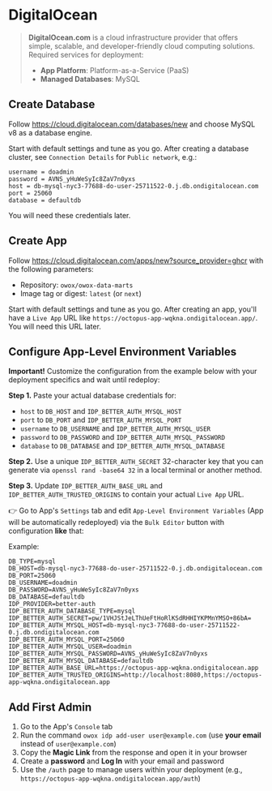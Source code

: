 # DigitalOcean

> **DigitalOcean.com** is a cloud infrastructure provider that offers simple, scalable, and developer-friendly cloud computing solutions. Required services for deployment:
>
> * **App Platform**: Platform-as-a-Service (PaaS)
> * **Managed Databases**: MySQL

## Create Database

Follow <https://cloud.digitalocean.com/databases/new> and choose MySQL v8 as a database engine.

Start with default settings and tune as you go. After creating a database cluster, see `Connection Details` for `Public network`, e.g.:

```text
username = doadmin
password = AVNS_yHuWeSyIc8ZaV7n0yxs
host = db-mysql-nyc3-77688-do-user-25711522-0.j.db.ondigitalocean.com
port = 25060
database = defaultdb
```

You will need these credentials later.

## Create App

Follow <https://cloud.digitalocean.com/apps/new?source_provider=ghcr> with the following parameters:

* Repository: `owox/owox-data-marts`
* Image tag or digest: `latest` (or `next`)

Start with default settings and tune as you go. After creating an app, you'll have a `Live App` URL like `https://octopus-app-wqkna.ondigitalocean.app/`. You will need this URL later.

## Configure App-Level Environment Variables

**Important!** Customize the configuration from the example below with your deployment specifics and wait until redeploy:

**Step 1.** Paste your actual database credentials for:

* `host` to `DB_HOST` and `IDP_BETTER_AUTH_MYSQL_HOST`
* `port` to `DB_PORT` and `IDP_BETTER_AUTH_MYSQL_PORT`
* `username` to `DB_USERNAME` and `IDP_BETTER_AUTH_MYSQL_USER`
* `password` to `DB_PASSWORD` and `IDP_BETTER_AUTH_MYSQL_PASSWORD`
* `database` to `DB_DATABASE` and `IDP_BETTER_AUTH_MYSQL_DATABASE`

**Step 2.** Use a unique `IDP_BETTER_AUTH_SECRET` 32-character key that you can generate via `openssl rand -base64 32` in a local terminal or another method.

**Step 3.** Update `IDP_BETTER_AUTH_BASE_URL` and `IDP_BETTER_AUTH_TRUSTED_ORIGINS` to contain your actual `Live App` URL.

👉 Go to App's `Settings` tab and edit `App-Level Environment Variables` (App will be automatically redeployed) via the `Bulk Editor` button with configuration **like** that:

Example:

```text
DB_TYPE=mysql
DB_HOST=db-mysql-nyc3-77688-do-user-25711522-0.j.db.ondigitalocean.com
DB_PORT=25060
DB_USERNAME=doadmin
DB_PASSWORD=AVNS_yHuWeSyIc8ZaV7n0yxs
DB_DATABASE=defaultdb
IDP_PROVIDER=better-auth
IDP_BETTER_AUTH_DATABASE_TYPE=mysql
IDP_BETTER_AUTH_SECRET=pw/1VHJStJeLThUeFtHoRlKSdRHHIYKPMnYMSO+86bA=
IDP_BETTER_AUTH_MYSQL_HOST=db-mysql-nyc3-77688-do-user-25711522-0.j.db.ondigitalocean.com
IDP_BETTER_AUTH_MYSQL_PORT=25060
IDP_BETTER_AUTH_MYSQL_USER=doadmin
IDP_BETTER_AUTH_MYSQL_PASSWORD=AVNS_yHuWeSyIc8ZaV7n0yxs
IDP_BETTER_AUTH_MYSQL_DATABASE=defaultdb
IDP_BETTER_AUTH_BASE_URL=https://octopus-app-wqkna.ondigitalocean.app
IDP_BETTER_AUTH_TRUSTED_ORIGINS=http://localhost:8080,https://octopus-app-wqkna.ondigitalocean.app
```

## Add First Admin

1. Go to the App's `Console` tab
2. Run the command `owox idp add-user user@example.com` (use **your email** instead of `user@example.com`)
3. Copy the **Magic Link** from the response and open it in your browser
4. Create a **password** and **Log In** with your email and password
5. Use the `/auth` page to manage users within your deployment (e.g., `https://octopus-app-wqkna.ondigitalocean.app/auth`)
